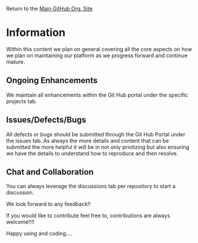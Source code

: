 Return to the <a href="https://github.com/Project-Herophilus" target="_blank">Main GitHub Org. Site</a>

# Information
Within this content we plan on general covering all the core aspects on how we plan on maintaining our platform 
as we progress forward and continue
mature.

## Ongoing Enhancements
We maintain all enhancements within the Git Hub portal under the specific projects tab.

## Issues/Defects/Bugs
All defects or bugs should be submitted through the Git Hub Portal under the issues tab. As always the more details and content that can be submitted the 
more helpful it will be in not only priotizing but also ensuring we have the details to understand how to reproduce and then resolve.

## Chat and Collaboration
You can always leverage the discussions tab per repository to start a discussion.

We look forward to any feedback!!

If you would like to contribute feel free to, contributions are always welcome!!!! 

Happy using and coding....
